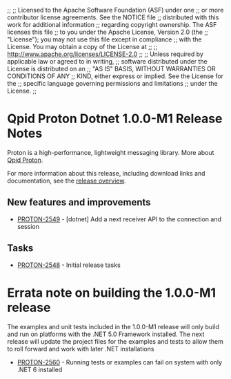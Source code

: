 ;;
;; Licensed to the Apache Software Foundation (ASF) under one
;; or more contributor license agreements.  See the NOTICE file
;; distributed with this work for additional information
;; regarding copyright ownership.  The ASF licenses this file
;; to you under the Apache License, Version 2.0 (the
;; "License"); you may not use this file except in compliance
;; with the License.  You may obtain a copy of the License at
;;
;;   http://www.apache.org/licenses/LICENSE-2.0
;;
;; Unless required by applicable law or agreed to in writing,
;; software distributed under the License is distributed on an
;; "AS IS" BASIS, WITHOUT WARRANTIES OR CONDITIONS OF ANY
;; KIND, either express or implied.  See the License for the
;; specific language governing permissions and limitations
;; under the License.
;;

# Qpid Proton Dotnet 1.0.0-M1 Release Notes

Proton is a high-performance, lightweight messaging library. More
about [Qpid Proton]({{site_url}}/proton/index.html).

For more information about this release, including download links and
documentation, see the [release overview](index.html).


## New features and improvements

 - [PROTON-2549](https://issues.apache.org/jira/browse/PROTON-2549) - [dotnet] Add a next receiver API to the connection and session 

## Tasks

 - [PROTON-2548](https://issues.apache.org/jira/browse/PROTON-2548) - Initial release tasks

# Errata note on building the 1.0.0-M1 release

The examples and unit tests included in the 1.0.0-M1 release will only
build and run on platforms with the .NET 5.0 Framework installed. The
next release will update the project files for the examples and tests 
to allow them to roll forward and work with later .NET installations

 - [PROTON-2560](https://issues.apache.org/jira/browse/PROTON-2560) - Running tests or examples can fail on system with only .NET 6 installed
